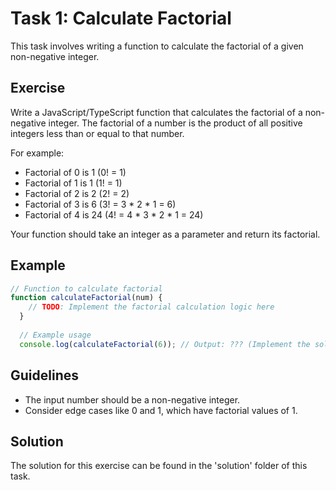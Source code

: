 # Task 1: Calculate Factorial

This task involves writing a function to calculate the factorial of a given non-negative integer.

## Exercise

Write a JavaScript/TypeScript function that calculates the factorial of a non-negative integer. The factorial of a number is the product of all positive integers less than or equal to that number.

For example:
- Factorial of 0 is 1 (0! = 1)
- Factorial of 1 is 1 (1! = 1)
- Factorial of 2 is 2 (2! = 2)
- Factorial of 3 is 6 (3! = 3 * 2 * 1 = 6)
- Factorial of 4 is 24 (4! = 4 * 3 * 2 * 1 = 24)

Your function should take an integer as a parameter and return its factorial.

## Example

```javascript
// Function to calculate factorial
function calculateFactorial(num) {
    // TODO: Implement the factorial calculation logic here
  }
  
  // Example usage
  console.log(calculateFactorial(6)); // Output: ??? (Implement the solution to see the output)

```

## Guidelines

- The input number should be a non-negative integer.
- Consider edge cases like 0 and 1, which have factorial values of 1.

## Solution

The solution for this exercise can be found in the 'solution' folder of this task.